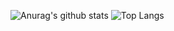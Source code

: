 ![Anurag's github stats](https://github-readme-stats.vercel.app/api?username=mariofelesdossantosjunior&show_icons=true&count_private=true)
![Top Langs](https://github-readme-stats.vercel.app/api/top-langs/?username=mariofelesdossantosjunior&layout=compact)


